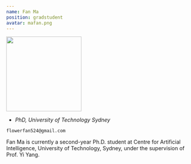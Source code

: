 ```yaml
---
name: Fan Ma
position: gradstudent
avatar: mafan.png
---
```


<img width="200" src="{{site.baseurl}}/images/people/{{page.avatar}}" data-action="zoom">

- _PhD, University of Technology Sydney_<br>
<!--- _Science coach. Collaborator. Transdisciplinary optimist._-->

<i class="fa fa-envelope-o"></i> `flowerfan524@gmail.com`

Fan Ma is currently a second-year Ph.D. student at Centre for Artificial Intelligence, University of Technology, Sydney, under the supervision of Prof. Yi Yang.
